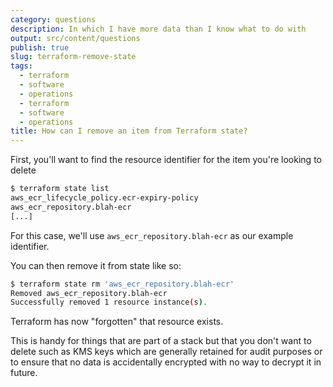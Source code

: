 ```yaml
---
category: questions
description: In which I have more data than I know what to do with
output: src/content/questions
publish: true
slug: terraform-remove-state
tags:
  - terraform
  - software
  - operations
  - terraform
  - software
  - operations
title: How can I remove an item from Terraform state?
---
```

First, you'll want to find the resource identifier for the item you're looking to delete

```bash
$ terraform state list
aws_ecr_lifecycle_policy.ecr-expiry-policy
aws_ecr_repository.blah-ecr
[...]
```

For this case, we'll use `aws_ecr_repository.blah-ecr` as our example identifier.

You can then remove it from state like so:

```bash
$ terraform state rm 'aws_ecr_repository.blah-ecr'
Removed aws_ecr_repository.blah-ecr
Successfully removed 1 resource instance(s).
```

Terraform has now "forgotten" that resource exists.

This is handy for things that are part of a stack but that you don't want to delete such as KMS keys which are generally retained for audit purposes or to ensure that no data is accidentally encrypted with no way to decrypt it in future.
